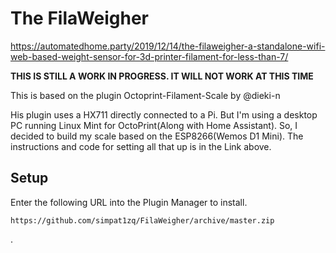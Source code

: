 # The FilaWeigher
https://automatedhome.party/2019/12/14/the-filaweigher-a-standalone-wifi-web-based-weight-sensor-for-3d-printer-filament-for-less-than-7/

**THIS IS STILL A WORK IN PROGRESS. IT WILL NOT WORK AT THIS TIME**

This is based on the plugin Octoprint-Filament-Scale by @dieki-n


His plugin uses a HX711 directly connected to a Pi. But I'm using a desktop PC running Linux Mint for OctoPrint(Along with Home Assistant). So, I decided to build my scale based on the ESP8266(Wemos D1 Mini). The instructions and code for setting all that up is in the Link above. 

## Setup

Enter the following URL into the Plugin Manager to install. 

    https://github.com/simpat1zq/FilaWeigher/archive/master.zip


.

